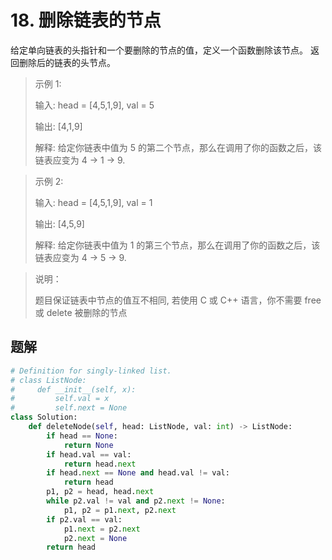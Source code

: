 # 18. 删除链表的节点
给定单向链表的头指针和一个要删除的节点的值，定义一个函数删除该节点。
返回删除后的链表的头节点。

> 示例 1:
>
> 输入: head = [4,5,1,9], val = 5
>
> 输出: [4,1,9]
> 
> 解释: 给定你链表中值为 5 的第二个节点，那么在调用了你的函数之后，该链表应变为 4 -> 1 -> 9.

> 示例 2:
>
> 输入: head = [4,5,1,9], val = 1
>
> 输出: [4,5,9]
>
> 解释: 给定你链表中值为 1 的第三个节点，那么在调用了你的函数之后，该链表应变为 4 -> 5 -> 9.
 

> 说明：
> 
> 题目保证链表中节点的值互不相同, 若使用 C 或 C++ 语言，你不需要 free 或 delete 被删除的节点

## 题解


```python
# Definition for singly-linked list.
# class ListNode:
#     def __init__(self, x):
#         self.val = x
#         self.next = None
class Solution:
    def deleteNode(self, head: ListNode, val: int) -> ListNode:
        if head == None:
            return None
        if head.val == val:
            return head.next
        if head.next == None and head.val != val:
            return head
        p1, p2 = head, head.next
        while p2.val != val and p2.next != None:
            p1, p2 = p1.next, p2.next
        if p2.val == val:
            p1.next = p2.next
            p2.next = None
        return head
```
